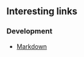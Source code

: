 
## Interesting links

### Development

- <a href="http://daringfireball.net/projects/markdown/syntax" target="_new">Markdown</a>
